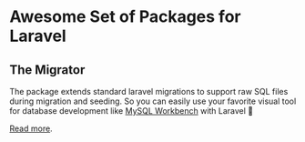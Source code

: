 # Awesome Set of Packages for Laravel

## The Migrator

The package extends standard laravel migrations to support raw SQL files during migration and seeding. So you can easily use your favorite visual tool for database development like [MySQL Workbench](https://www.mysql.com/products/workbench/) with Laravel 🥳 

[Read more](packages/migrator/readme.md).
